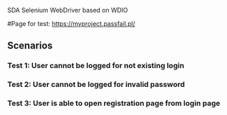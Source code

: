 SDA Selenium WebDriver based on WDIO

#Page for test: https://myproject.passfail.pl/
## Scenarios
### Test 1: User cannot be logged for not existing login
### Test 2: User cannot be logged for invalid password
### Test 3: User is able to open registration page from login page
